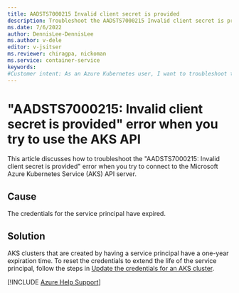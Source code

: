 ```yaml
---
title: AADSTS7000215 Invalid client secret is provided
description: Troubleshoot the AADSTS7000215 Invalid client secret is provided error message when you try to connect to the Azure Kubernetes Service (AKS) API server.
ms.date: 7/6/2022
author: DennisLee-DennisLee
ms.author: v-dele
editor: v-jsitser
ms.reviewer: chiragpa, nickoman
ms.service: container-service
keywords:
#Customer intent: As an Azure Kubernetes user, I want to troubleshoot the "AADSTS7000215: Invalid client secret is provided" error message so that I can connect successfully to the Azure Kubernetes Service (AKS) API server.
---
```

# "AADSTS7000215: Invalid client secret is provided" error when you try to use the AKS API

This article discusses how to troubleshoot the "AADSTS7000215: Invalid client secret is provided" error when you try to connect to the Microsoft Azure Kubernetes Service (AKS) API server.

## Cause

The credentials for the service principal have expired.

## Solution

AKS clusters that are created by having a service principal have a one-year expiration time. To reset the credentials to extend the life of the service principal, follow the steps in [Update the credentials for an AKS cluster](/azure/aks/update-credentials).

[!INCLUDE [Azure Help Support](../../includes/azure-help-support.md)]
